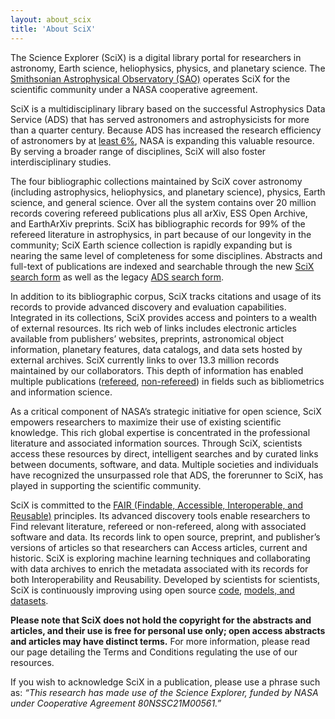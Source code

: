 ```yaml
---
layout: about_scix
title: 'About SciX'
---
```


The Science Explorer (SciX) is a digital library portal for researchers in astronomy, Earth science, heliophysics, physics, and planetary science. The [Smithsonian Astrophysical Observatory (SAO)](https://www.cfa.harvard.edu/sao) operates SciX for the scientific community under a NASA cooperative agreement.

SciX is a multidisciplinary library based on the successful Astrophysics Data Service (ADS) that has served astronomers and astrophysicists for more than a quarter century. Because ADS has increased the research efficiency of astronomers by at [least 6%](https://scixplorer.org/abs/2005JASIS..56...36K/abstract), NASA is expanding this valuable resource. By serving a broader range of disciplines, SciX will also foster interdisciplinary studies.  

The four bibliographic collections maintained by SciX cover astronomy (including astrophysics, heliophysics, and planetary science), physics, Earth science, and general science. Over all the system contains over 20 million records covering refereed publications plus all arXiv, ESS Open Archive, and EarthArXiv preprints. SciX has bibliographic records for 99% of the refereed literature in astrophysics, in part because of our longevity in the community; SciX Earth science collection is rapidly expanding but is nearing the same level of completeness for some disciplines. Abstracts and full-text of publications are indexed and searchable through the new [SciX search form](https://scixplorer.org/) as well as the legacy [ADS search form](https://ui.adsabs.harvard.edu/). 

In addition to its bibliographic corpus, SciX tracks citations and usage of its records to provide advanced discovery and evaluation capabilities. Integrated in its collections, SciX provides access and pointers to a wealth of external resources. Its rich web of links includes electronic articles available from publishers’ websites, preprints, astronomical object information, planetary features, data catalogs, and data sets hosted by external archives. SciX currently links to over 13.3 million records maintained by our collaborators. This depth of information has enabled multiple publications ([refereed](https://scixplorer.org/public-libraries/aI9-ox_2RNeZK-gm-4DpVQ), [non-refereed](https://scixplorer.org/public-libraries/iETdWs2pSGajhFBI30X3UQ)) in fields such as bibliometrics and information science.

As a critical component of NASA’s strategic initiative for open science, SciX empowers researchers to maximize their use of existing scientific knowledge. This rich global expertise is concentrated in the professional literature and associated information sources. Through SciX, scientists access these resources by direct, intelligent searches and by curated links between documents, software, and data. Multiple societies and individuals have recognized the unsurpassed role that ADS, the forerunner to SciX, has played in supporting the scientific community.

SciX is committed to the [FAIR (Findable, Accessible, Interoperable, and Reusable)](https://www.go-fair.org/fair-principles/) principles. Its advanced discovery tools enable researchers to Find relevant literature, refereed or non-refereed, along with associated software and data. Its records link to open source, preprint, and publisher’s versions of articles so that researchers can Access articles, current and historic. SciX is exploring machine learning techniques and collaborating with data archives to enrich the metadata associated with its records for both Interoperability and Reusability. Developed by scientists for scientists, SciX is continuously improving using open source [code](https://github.com/adsabs), [models, and datasets](../scixblog/ads-models-and-datasets).

**Please note that SciX does not hold the copyright for the abstracts and articles, and their use is free for personal use only; open access abstracts and articles may have distinct terms.** For more information, please read our page detailing the Terms and Conditions regulating the use of our resources.

If you wish to acknowledge SciX in a publication, please use a phrase such as: *“This research has made use of the Science Explorer, funded by NASA under Cooperative Agreement 80NSSC21M00561.”*


